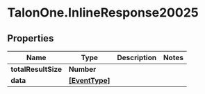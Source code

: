 # TalonOne.InlineResponse20025

## Properties

Name | Type | Description | Notes
------------ | ------------- | ------------- | -------------
**totalResultSize** | **Number** |  | 
**data** | [**[EventType]**](EventType.md) |  | 


